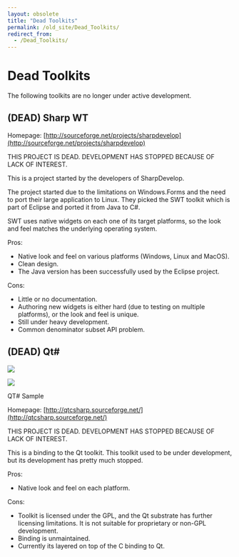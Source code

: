 ```yaml
---
layout: obsolete
title: "Dead Toolkits"
permalink: /old_site/Dead_Toolkits/
redirect_from:
  - /Dead_Toolkits/
---
```


Dead Toolkits
=============

The following toolkits are no longer under active development.

(DEAD) Sharp WT
---------------

Homepage: [http://sourceforge.net/projects/sharpdevelop](http://sourceforge.net/projects/sharpdevelop)

THIS PROJECT IS DEAD. DEVELOPMENT HAS STOPPED BECAUSE OF LACK OF INTEREST.

This is a project started by the developers of SharpDevelop.

The project started due to the limitations on Windows.Forms and the need to port their large application to Linux. They picked the SWT toolkit which is part of Eclipse and ported it from Java to C\#.

SWT uses native widgets on each one of its target platforms, so the look and feel matches the underlying operating system.

Pros:

-   Native look and feel on various platforms (Windows, Linux and MacOS).
-   Clean design.
-   The Java version has been successfully used by the Eclipse project.

Cons:

-   Little or no documentation.
-   Authoring new widgets is either hard (due to testing on multiple platforms), or the look and feel is unique.
-   Still under heavy development.
-   Common denominator subset API problem.

(DEAD) Qt\#
-----------

[![]({{site.github.url}}/old_site/images/9/91/Mahjongg-0.6-window.png)]({{site.github.url}}/old_site/images/9/91/Mahjongg-0.6-window.png)

[![](/skins/common/images/magnify-clip.png)]({{site.github.url}}/old_site/images/9/91/Mahjongg-0.6-window.png "Enlarge")

QT\# Sample

Homepage: [http://qtcsharp.sourceforge.net/](http://qtcsharp.sourceforge.net/)

THIS PROJECT IS DEAD. DEVELOPMENT HAS STOPPED BECAUSE OF LACK OF INTEREST.

This is a binding to the Qt toolkit. This toolkit used to be under development, but its development has pretty much stopped.

Pros:

-   Native look and feel on each platform.

Cons:

-   Toolkit is licensed under the GPL, and the Qt substrate has further licensing limitations. It is not suitable for proprietary or non-GPL development.
-   Binding is unmaintained.
-   Currently its layered on top of the C binding to Qt.


